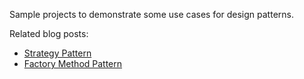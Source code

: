 Sample projects to demonstrate some use cases for design patterns.

Related blog posts:

* [Strategy Pattern]()
* [Factory Method Pattern]()

